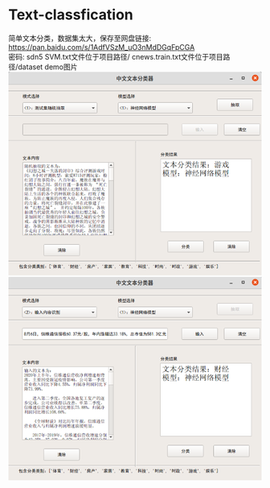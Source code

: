 # Text-classfication
简单文本分类，数据集太大，保存至网盘链接: https://pan.baidu.com/s/1AdfVSzM_uO3nMdDGqFpCGA  
密码: sdn5
SVM.txt文件位于项目路径/
cnews.train.txt文件位于项目路径/dataset
demo图片
![image](https://github.com/JamesDestiny/Text-classfication/blob/master/3.png)
![image](https://github.com/JamesDestiny/Text-classfication/blob/master/4.png)
